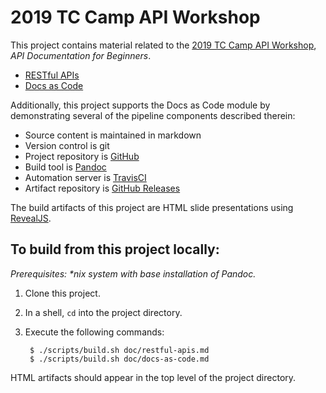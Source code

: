 # 2019 TC Camp API Workshop

This project contains material related to the [2019 TC Camp API Workshop](https://www.tccamp.org/2019/03/api-workshop-tccamp-2019/), _API Documentation for Beginners_.

- [RESTful APIs](doc/restful-apis.md)
- [Docs as Code](doc/restful-apis.md)

Additionally, this project supports the Docs as Code module by demonstrating several of the pipeline components described therein:

- Source content is maintained in markdown
- Version control is git
- Project repository is [GitHub](https://github.com/apaluya/tc-camp-api-workshop)
- Build tool is [Pandoc](https://pandoc.org/)
- Automation server is [TravisCI](https://travis-ci.org/apaluya/tc-camp-api-workshop)
- Artifact repository is [GitHub Releases](https://github.com/apaluya/tc-camp-api-workshop/releases)

The build artifacts of this project are HTML slide presentations using [RevealJS](https://github.com/hakimel/reveal.js/).

## To build from this project locally:

_Prerequisites: *nix system with base installation of Pandoc._

1. Clone this project.
2. In a shell, `cd` into the project directory.
3. Execute the following commands:

        $ ./scripts/build.sh doc/restful-apis.md
        $ ./scripts/build.sh doc/docs-as-code.md

HTML artifacts should appear in the top level of the project directory.
